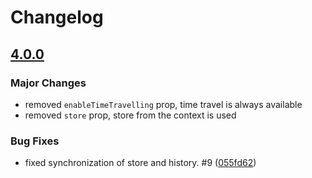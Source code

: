 # Changelog

## [4.0.0](https://github.com/lagunovsky/redux-react-router/compare/v3.2.0...v4.0.0)

### Major Changes

* removed `enableTimeTravelling` prop, time travel is always available
* removed `store` prop, store from the context is used

### Bug Fixes

* fixed synchronization of store and history. #9 ([055fd62](https://github.com/lagunovsky/redux-react-router/commit/055fd624ae6246b31211213d96b0f86a0793040b))
